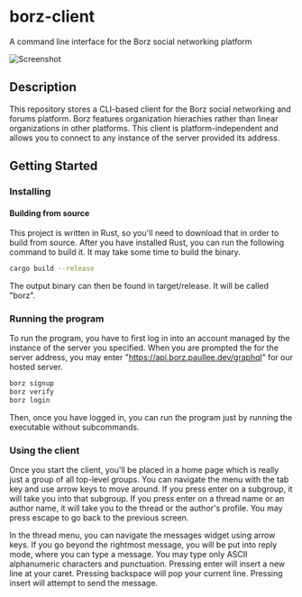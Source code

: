 # borz-client
A command line interface for the Borz social networking platform

![Screenshot](assets/Capture.PNG)

## Description
This repository stores a CLI-based client for the Borz social networking and forums platform. Borz features organization hierachies rather than linear organizations in other platforms. This client is platform-independent and allows you to connect to any instance of the server provided its address. 

## Getting Started

### Installing

#### Building from source
This project is written in Rust, so you'll need to download that in order to build from source. After you have installed Rust, you can run the following command to build it. It may take some time to build the binary.

```sh
cargo build --release
```

The output binary can then be found in target/release. It will be called "borz".

### Running the program
To run the program, you have to first log in into an account managed by the instance of the server you specified. When you are prompted the for the server address, you may enter "https://api.borz.paullee.dev/graphql" for our hosted server.

```sh
borz signup
borz verify
borz login
```

Then, once you have logged in, you can run the program just by running the executable without subcommands.

### Using the client
Once you start the client, you'll be placed in a home page which is really just a group of all top-level groups. You can navigate the menu with the tab key and use arrow keys to move around. If you press enter on a subgroup, it will take you into that subgroup. If you press enter on a thread name or an author name, it will take you to the thread or the author's profile. You may press escape to go back to the previous screen.

In the thread menu, you can navigate the messages widget using arrow keys. If you go beyond the rightmost message, you will be put into reply mode, where you can type a message. You may type only ASCII alphanumeric characters and punctuation. Pressing enter will insert a new line at your caret. Pressing backspace will pop your current line. Pressing insert will attempt to send the message.
